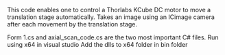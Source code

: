 This code enables one to control a Thorlabs KCube DC motor to move a translation stage automatically. Takes an image using an ICimage camera after each movement by the translation stage.


Form 1.cs and axial_scan_code.cs are the two most important C# files. 
Run using x64 in visual studio
Add the dlls to x64 folder in bin folder
